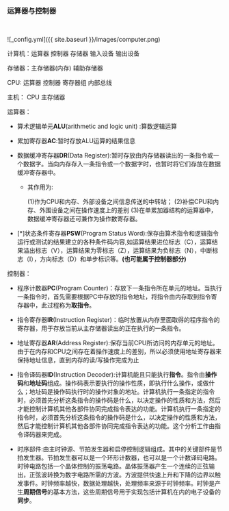 ### 运算器与控制器

​	

![_config.yml]({{ site.baseurl }}/images/computer.png)

计算机：运算器 控制器 存储器 输入设备 输出设备

存储器：主存储器(内存) 辅助存储器

CPU:	运算器 控制器 寄存器组 内部总线

主机： CPU 主存储器

运算器： 

- 算术逻辑单元**ALU**(arithmetic and logic unit) :算数逻辑运算

- 累加寄存器**AC**:暂时存放ALU运算的结果信息

- 数据缓冲寄存器**DR**(Data Register):暂时存放由内存储器读出的一条指令或一个数据字。当向内存存入一条指令或一个数据字时，也暂时将它们存放在数据缓冲寄存器中。

  - 其作用为:

    (1)作为CPU和内存、外部设备之间信息传送的中转站；
    (2)补偿CPU和内存、外围设备之间在操作速度上的差别
    (3)在单累加器结构的运算器中，数据缓冲寄存器还可兼作为操作数寄存器。

- [*]状态条件寄存器**PSW**(Program Status Word):保存由算术指令和逻辑指令运行或测试的结果建立的各种条件码内容,如运算结果进位标志（C），运算结果溢出标志（V），运算结果为零标志（Z），运算结果为负标志（N），中断标志（I），方向标志（D）和单步标识等。**(也可能属于控制器部分)**

控制器：

- 程序计数器**PC**(Program Counter)：存放下一条指令所在单元的地址。当执行一条指令时，首先需要根据PC中存放的指令地址，将指令由内存取到指令寄存器中，此过程称为**取指令**。

- 指令寄存器**IR**(Instruction Register)：临时放置从内存里面取得的程序指令的寄存器，用于存放当前从主存储器读出的正在执行的一条指令。

- 地址寄存器**AR**(Address Register):保存当前CPU所访问的内存单元的地址。由于在内存和CPU之间存在着操作速度上的差别，所以必须使用地址寄存器来保持地址信息，直到内存的读/写操作完成为止 

- 指令译码器**ID**(Instruction Decoder):计算机能且只能执行**指令**。指令由**操作码**和**地址码**组成。操作码表示要执行的操作性质，即执行什么操作，或做什么；地址码是操作码执行时的操作对象的地址。计算机执行一条指定的指令时，必须首先分析这条指令的操作码是什么，以决定操作的性质和方法，然后才能控制计算机其他各部件协同完成指令表达的功能。计算机执行一条指定的指令时，必须首先分析这条指令的操作码是什么，以决定操作的性质和方法，然后才能控制计算机其他各部件协同完成指令表达的功能。这个分析工作由指令译码器来完成。

- 时序部件:由主时钟源、节拍发生器和启停控制逻辑组成。其中的关键部件是节拍发生器。节拍发生器可以是一个环形计数器，也可以是一个计数译码电路。时钟电路包括一个晶体控制的振荡电路。晶体振荡器产生一个连续的正弦输出，正弦波转换为数字电路所需的方波。方波提供快速上升和下降的边界以触发事件。时钟频率越快，数据处理越快，处理频率来源于时钟频率。时钟是产生**周期信号**的基本方法，这些周期信号用于实现包括计算机在内的电子设备的**同步**。
